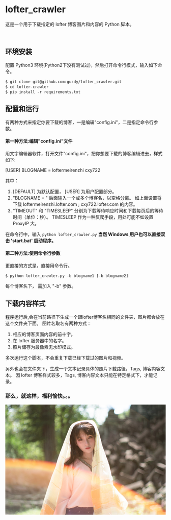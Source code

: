 lofter_crawler
==============

这是一个用于下载指定的 lofter 博客图片和内容的 Python 脚本。

<br />

环境安装
-------

配置 Python3 环境(Python2下没有测试过)，然后打开命令行模式，输入如下命令。

```shell
$ git clone git@github.com:guzdy/lofter_crawler.git
$ cd lofter-crawler
$ pip install -r requirements.txt
```


配置和运行
---------

有两种方式来指定你要下载的博客，一是编辑"config.ini"，二是指定命令行参数。
<br />

#### 第一种方法:编辑"config.ini"文件

用文字编辑器软件，打开文件"config.ini"，把你想要下载的博客编辑进去，样式如下:


[USER]
BLOGNAME = loftermeirenzhi cxy722


其中：
1. [DEFAULT] 为默认配置， [USER] 为用户配置部分。
2. "BLOGNAME = " 后面输入一个或多个博客名，以空格分离。
   如上面设置将下载 loftermeirenzhi.lofter.com ; cxy722.lofter.com 的内容。
3. "TIMEOUT" 和 "TIMESLEEP" 分别为下载等待响应时间和下载每页后的等待时间（单位：秒）。
   TIMESLEEP 作为一种反爬手段，用处可能不如设置 ProxyIP 大。

在命令行中，输入 `python lofter_crawler.py`
**当然 Windows 用户也可以直接双击 'start.bat' 启动程序。**
<br />

#### 第二种方法:使用命令行参数

更直接的方式是，直接用命令行。

```shell
$ python lofter_crawler.py -b blogname1 [-b blogname2]
```

每个博客名下， 需加入 "-b" 参数。
<br />

下载内容样式
-----------

程序运行后,会在当前路径下生成一个跟lofter博客名相同的文件夹，图片都会放在这个文件夹下面。
图片名取名有两种方式：
1. 相应的博客页面内容的前十字。
2. 在 lofter 服务器中的名字。
3. 照片储存为最像素无水印模式。

多次运行这个脚本，不会重复下载已经下载过的图片和视频。

另外也会在文件夹下，生成一个文本记录具体的照片下载路径，Tags, 博客内容文本。
因 lofter 博客样式较多，Tags, 博客内容文本只能在特定格式下，才能记录。
<br />

### 那么，就这样，福利愉快。。。
![福利](fl.jpg)

